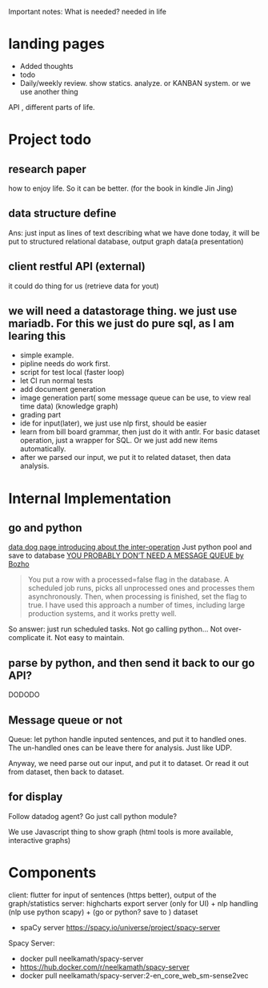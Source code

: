 Important notes:
What is needed? needed in life


# landing pages
- Added thoughts
- todo
- Daily/weekly review. show statics. analyze. or KANBAN system. or we use another thing 

API , different parts of life.

# Project todo

## research paper
how to enjoy life. So it can be better. (for the book in kindle Jin Jing)

## data structure define
Ans: just input as lines of text describing what we have done today, it will be put to structured relational database, output graph data(a presentation)

## client restful API (external)
it could do thing for us (retrieve data for yout)

## we will need a datastorage thing. we just use mariadb. For this we just do pure sql, as I am learing this

- simple example.
- pipline needs do work first.
- script for test local (faster loop)
- let CI run normal tests
- add document generation
- image generation part( some message queue can be use, to view real time data) (knowledge graph)
- grading part
- ide for input(later), we just use nlp first, should be easier
- learn from bill board grammar, then just do it with antlr. For basic dataset operation, just a wrapper for SQL. Or we just add new items automatically.
- after we parsed our input, we put it to related dataset, then data analysis.

# Internal Implementation
## go and python
[data dog page introducing about the inter-operation](https://www.datadoghq.com/blog/engineering/cgo-and-python/)
Just python pool and save to database [YOU PROBABLY DON’T NEED A MESSAGE QUEUE by Bozho](https://techblog.bozho.net/you-probably-dont-need-a-message-queue/)

> You put a row with a processed=false flag in the database. A scheduled job
> runs, picks all unprocessed ones and processes them asynchronously. Then,
> when processing is finished, set the flag to true. I have used this approach
> a number of times, including large production systems, and it works pretty
> well.

So answer: just run scheduled tasks. Not go calling python... Not
over-complicate it. Not easy to maintain.

## parse by python, and then send it back to our go API?
DODODO

## Message queue or not
Queue: let python handle inputed sentences, and put it to handled ones. The un-handled 
ones can be leave there for analysis.
Just like UDP.

Anyway,  we need parse out our input, and put it to dataset. Or read it out from 
dataset, then back to dataset.

## for display
Follow datadog agent? Go just call python module?

We use Javascript thing to show graph (html tools is more available, interactive graphs)

# Components
client: flutter for input of sentences (https better), output of the graph/statistics
server: highcharts export server (only for UI) + nlp handling (nlp use python scapy) + (go or python? save to ) dataset
- spaCy server https://spacy.io/universe/project/spacy-server

Spacy Server:
- docker pull neelkamath/spacy-server
- https://hub.docker.com/r/neelkamath/spacy-server
- docker pull neelkamath/spacy-server:2-en_core_web_sm-sense2vec
